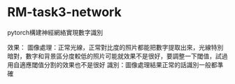 # RM-task3-network
pytorch構建神經網絡實現數字識別


效果：
圖像處理：正常光線，正常對比度的照片都能把數字提取出來，光線特別暗對，數字和背景區分度較低的照片可能就效果不是很好，要調整一下閾值，試過用自適應閾值分割的效果也不是很好
識別：圖像處理結果正常的話識別一般都準確
